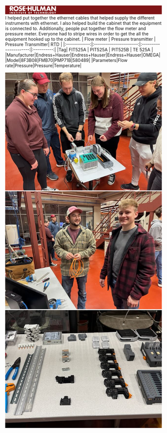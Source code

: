 ![RHIT Logo](https://raw.githubusercontent.com/henthornlab/HMIs/master/rhit-logo-wide.png)
I helped put together the ethernet cables that helped supply the different instruments with ethernet. I also helped build the cabinet that the equipment is connected to. Additionally, people put together the flow meter and pressure meter. Everyone had to stripe wires in order to get the all the equipment hooked up to the cabinet. 
| Flow meter | Pressure transmitter | Pressure Transmitter| RTD      |
|:------------:|:----------------------:|:---------------------:|:----------:|
|Tag| FIT525A    |       PIT525A        |       PIT525B      | TE 525A |  
|Manufacturer|Endress+Hauser|Endress+Hauser|Endress+Hauser|OMEGA|
|Model|8F3B08|FMB70|PMP71B|580489|
|Parameters|Flow rate|Pressure|Pressure|Temperature|

![Logo](https://github.com/henthornlab/ProcessAnalytics/blob/master/2025-install/IMG_8269.jpeg)
![Logo](https://github.com/henthornlab/ProcessAnalytics/blob/master/2025-install/IMG_8271.jpeg)
![Logo](https://github.com/henthornlab/ProcessAnalytics/blob/master/2025-install/IMG_8218.jpeg)
